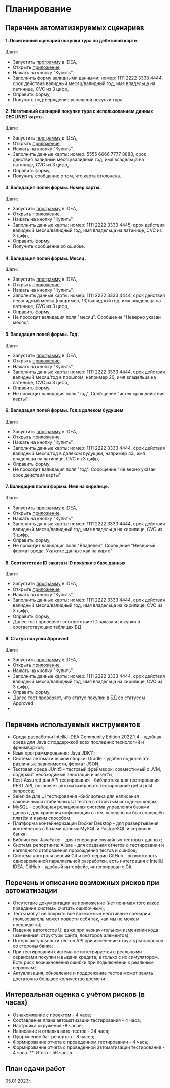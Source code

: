 # Планирование

## Перечень автоматизируемых сценариев
#### 1. Позитивный сценарий покупки тура по дебетовой карте.
   Шаги:
* Запустить [программу](https://github.com/Boolgakova/TripServiceAutomation/blob/master/artifacts/aqa-shop.jar) в IDEA,
* Открыть [приложение](http://localhost:8080/),
* Нажать на кнопку "Купить",
* Заполнить форму валидными данными: номер: 1111 2222 3333 4444, срок действия валидный месяц/валидный год, имя владельца на латинице, CVC из 3 цифр,
* Оправить форму,
* Получить подтверждение успешной покупки тура.


#### 2. Негативный сценарий покупки тура с использованием данных DECLINED карты.
   Шаги:
* Запустить [программу](https://github.com/Boolgakova/TripServiceAutomation/blob/master/artifacts/aqa-shop.jar) в IDEA,
* Открыть [приложение](http://localhost:8080/),
* Нажать на кнопку "Купить",
* Заполнить данные карты: номер: 5555 6666 7777 8888, срок действия валидный месяц/валидный год, имя владельца на латинице, CVC из 3 цифр,
* Оправить форму,
* Получить сообщение о том, что карта отклонена.

#### 3. Валидация полей формы. Номер карты.
   Шаги:
* Запустить [программу](https://github.com/Boolgakova/TripServiceAutomation/blob/master/artifacts/aqa-shop.jar) в IDEA,
* Открыть [приложение](http://localhost:8080/),
* Нажать на кнопку "Купить",
* Заполнить данные карты: номер: 1111 2222 3333 4445, срок действия валидный месяц/валидный год, имя владельца на латинице, CVC из 3 цифр,
* Оправить форму,
* Получить сообщение об ошибке.

#### 4. Валидация полей формы. Месяц.
   Шаги:
* Запустить [программу](https://github.com/Boolgakova/TripServiceAutomation/blob/master/artifacts/aqa-shop.jar) в IDEA,
* Открыть [приложение](http://localhost:8080/),
* Нажать на кнопку "Купить",
* Заполнить данные карты: номер: 1111 2222 3333 4444, срок действия невалидный месяц (например, 13)/валидный год, имя владельца на латинице, CVC из 3 цифр,
* Оправить форму,
* Не проходит валидация поля "месяц". Сообщение "Неверно указан месяц".

#### 5. Валидация полей формы. Год.
   Шаги:
* Запустить [программу](https://github.com/Boolgakova/TripServiceAutomation/blob/master/artifacts/aqa-shop.jar) в IDEA,
* Открыть [приложение](http://localhost:8080/),
* Нажать на кнопку "Купить",
* Заполнить данные карты: номер: 1111 2222 3333 4444, срок действия валидный месяц/год в прошлом, например 20, имя владельца на латинице, CVC из 3 цифр,
* Оправить форму,
* Не проходит валидация поля "год". Сообщение "истек срок действия карты".

#### 6. Валидация полей формы. Год в далеком будущем
   Шаги:
* Запустить [программу](https://github.com/Boolgakova/TripServiceAutomation/blob/master/artifacts/aqa-shop.jar) в IDEA,
* Открыть [приложение](http://localhost:8080/),
* Нажать на кнопку "Купить",
* Заполнить данные карты: номер: 1111 2222 3333 4444, срок действия валидный месяц/год в далеком будущем, например 43, имя владельца на латинице, CVC из 3 цифр,
* Оправить форму,
* Не проходит валидация поля "год". Сообщение "Не верно указан срок действия карты".

#### 7. Валидация полей формы. Имя на кирилице.
   Шаги:
* Запустить [программу](https://github.com/Boolgakova/TripServiceAutomation/blob/master/artifacts/aqa-shop.jar) в IDEA,
* Открыть [приложение](http://localhost:8080/),
* Нажать на кнопку "Купить",
* Заполнить данные карты: номер: 1111 2222 3333 4444, срок действия валидный месяц/валидный год, имя владельца на кирилице, CVC из 3 цифр,
* Оправить форму,
* Не проходит валидация поля "Владелец". Сообщение "Неверный формат ввода. Укажите данные как на карте"

#### 8. Соответствие ID заказа и ID покупки в базе данных
   Шаги:
* Запустить [программу](https://github.com/Boolgakova/TripServiceAutomation/blob/master/artifacts/aqa-shop.jar) в IDEA,
* Открыть [приложение](http://localhost:8080/),
* Нажать на кнопку "Купить",
* Заполнить данные карты: номер: 1111 2222 3333 4444, срок действия валидный месяц/валидный год, имя владельца на кирилице, CVC из 3 цифр,
* Оправить форму,
* Далее тест проверяет соответствие ID заказа и покупки в соответствующих таблицах БД

#### 9. Статус покупки Approved
   Шаги:
* Запустить [программу](https://github.com/Boolgakova/TripServiceAutomation/blob/master/artifacts/aqa-shop.jar) в IDEA,
* Открыть [приложение](http://localhost:8080/),
* Нажать на кнопку "Купить",
* Заполнить данные карты: номер: 1111 2222 3333 4444, срок действия валидный месяц/валидный год, имя владельца на кирилице, CVC из 3 цифр,
* Оправить форму,
* Далее тест проверяет, что статус покупки в БД со статусом Approved
* 

## Перечень используемых инструментов
* Среда разработки IntelliJ IDEA Community Edition 2022.1.4 - удобная среда для Java с поддержкой всех последних технологий и фреймворков;
* Язык программирования: Java JDK11;
* Система автоматической сборки: Gradle - удобно подключать различные зависимости, формат JSON;
* Тестовая среда JUnit5 - тестовый фреймворк, совместимый с JVM, содержит необходимые аннотации и assert’ы;
* Rest-Assured для API тестирования - библиотека для тестирования REST API, позволяет автоматизировать тестирование get и post запросов;
* Selenide для UI тестирования -библиотека для написания лаконичных и стабильных UI тестов с открытым исходным кодом;
* MySQL - свободная реляционная система управления базами данных, для хранения информации о том, успешно ли был совершён платёж и каким способом;
* Платформа контейнеризации Docker Desktop - для развертывания контейнеров с базами данных MySQL и PostgreSQL и сервисов банка;
* Библиотека JavaFaker - для генерации случайных тестовых данных;
* Система репортинга: Allure - для создания отчетов о тестировании и наглядного отображения прохождения тестов и ошибок;
* Система контроля версий Git и веб-сервис GitHub -  возможность одновременной параллельной разработки, есть интеграция с IntelliJ IDEA. GitHub - удобный интерфейс, интегрирован с Git.

## Перечень и описание возможных рисков при автоматизации
* Отсутствие документации на приложение (нет понимая того какое поведение системы считать ошибочным);
* Тесты могут не покрыть все возможные негативные сценарии (пользователь может повести себя так, как мы не можем предвидеть);
* Падение автотестов UI даже при незначительном изменении кода (изменения: структуры сайта, локаторов элементов);
* Потеря актуальности тестов API при изменение структуры запросов со стороны банка;
* При тестировании система не интегрируется с реальными сервисами покупки и выдачи кредита, а только с их симулятором. Есть риск возникновения ошибки при подключении к реальным сервисам;
* Актуализация, обновление и поддрежание тестов может занять достаточно большое количество времени.

## Интервальная оценка с учётом рисков (в часах)
* Ознакомление с проектом - 4 часа;
* Составление плана автоматизации тестирования - 4 часа;
* Настройка окружения -8 часов;
* Написание и отладка авто-тестов - 24 часа;
* Оформление баг-репортов - 8 часов;
* Формирование отчета о проведенном тестировании - 4 часа;
* Формирование отчета о проведённой автоматизации тестирования - 4 часа.
** Итого - 56 часов.

## План сдачи работ
05.01.2023г.

